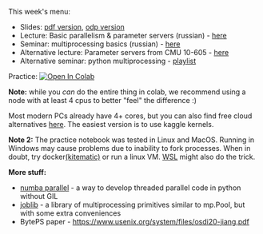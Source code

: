 
This week's menu:
* Slides: [pdf version](https://disk.yandex.ru/i/sn3j7dVvehkMdQ), [odp version](https://disk.yandex.ru/i/Lrgenf4Q_qOveQ)
* Lecture: Basic parallelism & parameter servers (russian) - [here](https://disk.yandex.ru/i/iKjF7KyUvMsztQ)
* Seminar: multiprocessing basics (russian) - [here](https://disk.yandex.ru/i/0Tth1vu8w47xdg)
* Alternative lecture: Parameter servers from CMU 10-605 - [here](https://www.youtube.com/watch?v=N241lmq5mqk)
* Alternative seminar: python multiprocessing - [playlist](https://www.youtube.com/watch?v=RR4SoktDQAw&list=PL5tcWHG-UPH3SX16DI6EP1FlEibgxkg_6)


Practice: [![Open In Colab](https://colab.research.google.com/assets/colab-badge.svg)](https://colab.research.google.com/github/mryab/efficient-dl-systems/main/week02_distributed/practice.ipynb)
 
__Note:__ while you *can* do the entire thing in colab, we recommend using a node with at least 4 cpus to better "feel" the difference :)

Most modern PCs already have 4+ cores, but you can also find free cloud alternatives [here](https://www.dataschool.io/cloud-services-for-jupyter-notebook/).
The easiest version is to use kaggle kernels.

__Note 2:__ The practice notebook was tested in Linux and MacOS. Running in Windows may cause problems due to inability to fork processes. When in doubt, try docker[(kitematic)](https://kitematic.com/) or run a linux VM. [WSL](https://docs.microsoft.com/en-us/windows/wsl/install-win10) might also do the trick.

__More stuff:__
* [numba parallel](https://numba.pydata.org/numba-doc/dev/user/parallel.html) - a way to develop threaded parallel code in python without GIL
* [joblib](https://joblib.readthedocs.io/) - a library of multiprocessing primitives similar to mp.Pool, but with some extra conveniences
* BytePS paper - https://www.usenix.org/system/files/osdi20-jiang.pdf

